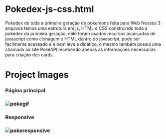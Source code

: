 # Pokedex-js-css.html
Pokedex de toda a primeira geração de pokemons feita para Web
Nesses 3 arquivos temos uma estrutura em js, HTML e CSS construindo toda a pokedex da primeira geração, 
nele foram usados recursos avançados de javascript como clonagem e HTML dentro do javascript, pode ser
facilmente acessado e é bem leve e didático, o mesmo também possui uma chamada ao site PokeAPI recebendo 
apenas as informações necessarias para criação dos cards.

# Project Images

<h3> Página principal <h3>
  
![pokegif](https://user-images.githubusercontent.com/70164638/115275150-d5e7f380-a117-11eb-9f89-27f64ba413d0.gif)
  
  <h3>Responsive <h3>
  
  ![pokeresponsive](https://user-images.githubusercontent.com/70164638/115275350-0f206380-a118-11eb-92db-4e2faa831b8a.gif)
  



